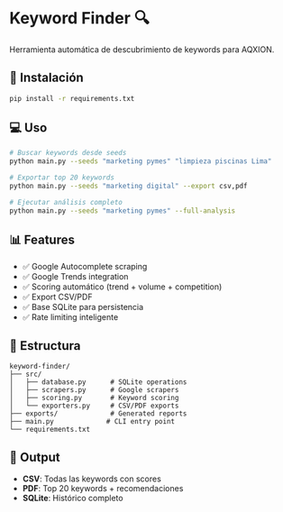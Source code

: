 # Keyword Finder 🔍

Herramienta automática de descubrimiento de keywords para AQXION.

## 🚀 Instalación

```bash
pip install -r requirements.txt
```

## 💻 Uso

```bash
# Buscar keywords desde seeds
python main.py --seeds "marketing pymes" "limpieza piscinas Lima"

# Exportar top 20 keywords
python main.py --seeds "marketing digital" --export csv,pdf

# Ejecutar análisis completo
python main.py --seeds "marketing pymes" --full-analysis
```

## 📊 Features

- ✅ Google Autocomplete scraping
- ✅ Google Trends integration  
- ✅ Scoring automático (trend + volume + competition)
- ✅ Export CSV/PDF
- ✅ Base SQLite para persistencia
- ✅ Rate limiting inteligente

## 📁 Estructura

```
keyword-finder/
├── src/
│   ├── database.py      # SQLite operations
│   ├── scrapers.py      # Google scrapers
│   ├── scoring.py       # Keyword scoring
│   └── exporters.py     # CSV/PDF exports
├── exports/             # Generated reports
├── main.py             # CLI entry point
└── requirements.txt
```

## 🎯 Output

- **CSV**: Todas las keywords con scores
- **PDF**: Top 20 keywords + recomendaciones
- **SQLite**: Histórico completo